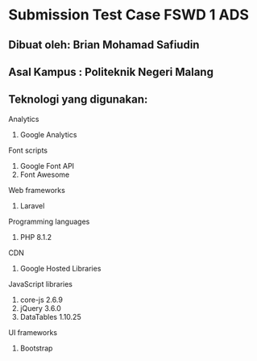 # Submission Test Case FSWD 1 ADS

## Dibuat oleh: Brian Mohamad Safiudin

## Asal Kampus : Politeknik Negeri Malang

## Teknologi yang digunakan:

 Analytics
1. Google Analytics

 Font scripts
1. Google Font API
2. Font Awesome

 Web frameworks
1. Laravel

 Programming languages
1. PHP 8.1.2

 CDN
1. Google Hosted Libraries

 JavaScript libraries
1. core-js 2.6.9
2. jQuery 3.6.0
3. DataTables 1.10.25

 UI frameworks
1. Bootstrap
